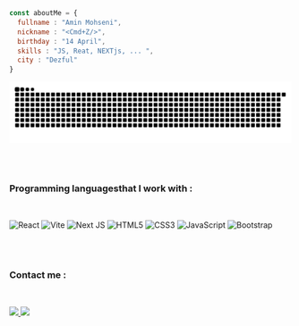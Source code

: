 

```javascript
const aboutMe = {
  fullname : "Amin Mohseni",
  nickname : "<Cmd+Z/>",
  birthday : "14 April",
  skills : "JS, Reat, NEXTjs, ... ",
  city : "Dezful"
}
```

<img align="center" src="https://raw.githubusercontent.com/imrrobat/imrrobat/d1b244e170d2b75fdda3efd499eaaf163f7a617c/images/github-contribution-grid-snake.svg" />

<br></br>

### Programming languages ​​that I work with :
<br/>

![React](https://img.shields.io/badge/react-%2320232a.svg?style=for-the-badge&logo=react&logoColor=%2361DAFB)
![Vite](https://img.shields.io/badge/vite-%23646CFF.svg?style=for-the-badge&logo=vite&logoColor=white)
![Next JS](https://img.shields.io/badge/Next-black?style=for-the-badge&logo=next.js&logoColor=white)
![HTML5](https://img.shields.io/badge/html5-%23E34F26.svg?style=for-the-badge&logo=html5&logoColor=white)
![CSS3](https://img.shields.io/badge/css3-%231572B6.svg?style=for-the-badge&logo=css3&logoColor=white)
![JavaScript](https://img.shields.io/badge/javascript-%23323330.svg?style=for-the-badge&logo=javascript&logoColor=%23F7DF1E)
![Bootstrap](https://img.shields.io/badge/bootstrap-%238511FA.svg?style=for-the-badge&logo=bootstrap&logoColor=white)

<br></br>

### Contact me :
<br/>
<p>
  <a href="https://instagram.com/amiiinmohseni/">
    <img src="https://img.shields.io/badge/Instagram-@Amin_Mohseni-Red?style=flat&logo=instagram" />
  </a>
  <a href="https://t.me/MohseniFard_A/">
    <img src="https://img.shields.io/badge/Telegram-@MohseniFard_A-blue?style=flat&logo=telegram" />
  </a>
</p>
